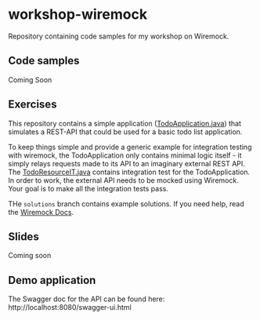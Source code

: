 # workshop-wiremock
Repository containing code samples for my workshop on Wiremock.

## Code samples
Coming Soon

## Exercises
This repository contains a simple application ([TodoApplication.java](src/main/java/info/tiefenauer/workshop/wiremock/TodoApplication.java)) that simulates a REST-API that could be used for a basic todo list application.

To keep things simple and provide a generic example for integration testing with wiremock, the TodoApplication only contains minimal logic itself - it simply relays requests made to its API to an imaginary external REST API. The [TodoResourceIT.java](src/test/java/info/tiefenauer/workshop/wiremock/controller/TodoResourceIT.java) contains integration test for the TodoApplication. In order to work, the external API needs to be mocked using Wiremock. Your goal is to make all the integration tests pass.

THe `solutions` branch contains example solutions. If you need help, read the [Wiremock Docs](https://wiremock.org/docs/).
 

## Slides
Coming soon

## Demo application

The Swagger doc for the API can be found here: http://localhost:8080/swagger-ui.html
